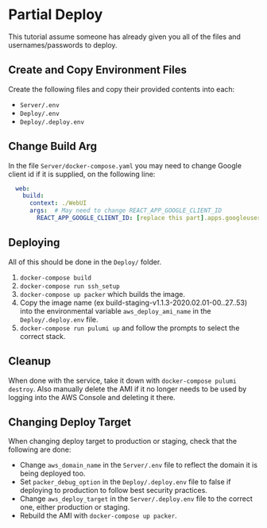 # Partial Deploy

This tutorial assume someone has already given you all of the files and usernames/passwords to deploy.

## Create and Copy Environment Files

Create the following files and copy their provided contents into each:

- `Server/.env`
- `Deploy/.env`
- `Deploy/.deploy.env`

## Change Build Arg

In the file `Server/docker-compose.yaml` you may need to change Google client id if it is supplied, on the following line:

```yaml
  web:
    build:
      context: ./WebUI
      args:  # May need to change REACT_APP_GOOGLE_CLIENT_ID
        REACT_APP_GOOGLE_CLIENT_ID: [replace this part].apps.googleusercontent.com
```

## Deploying

All of this should be done in the `Deploy/` folder.

1. `docker-compose build`
1. `docker-compose run ssh_setup`
1. `docker-compose up packer` which builds the image.
1. Copy the image name (ex build-staging-v1.1.3-2020.02.01-00..27..53) into the environmental variable `aws_deploy_ami_name` in the `Deploy/.deploy.env` file.
1. `docker-compose run pulumi up` and follow the prompts to select the correct stack.

## Cleanup

When done with the service, take it down with `docker-compose pulumi destroy`. Also manually delete the AMI if it no longer needs to be used by logging into the AWS Console and deleting it there.

## Changing Deploy Target 

When changing deploy target to production or staging, check that the following are done:
- Change `aws_domain_name` in the `Server/.env` file to reflect the domain it is being deployed too.
- Set `packer_debug_option` in the `Deploy/.deploy.env` file to false if deploying to production to follow best security practices.
- Change `aws_deploy_target` in the `Server/.deploy.env` file to the correct one, either production or staging.
- Rebuild the AMI with `docker-compose up packer`.
